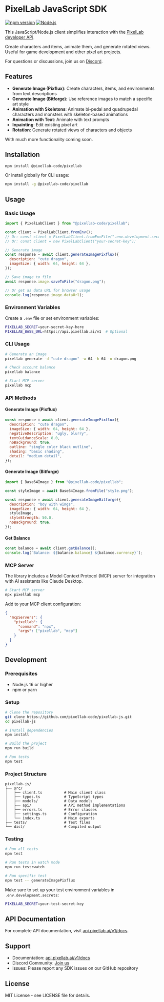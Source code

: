 # PixelLab JavaScript SDK

[![npm version](https://badge.fury.io/js/@pixellab-code%2Fpixellab.svg)](https://badge.fury.io/js/@pixellab-code%2Fpixellab)
[![Node.js](https://img.shields.io/badge/Node.js-16%2B-green.svg)](https://nodejs.org/)

This JavaScript/Node.js client simplifies interaction with the [PixelLab developer API](http://api.pixellab.ai/v1).

Create characters and items, animate them, and generate rotated views. Useful for game development and other pixel art projects.

For questions or discussions, join us on [Discord](https://discord.gg/pBeyTBF8T7).

## Features

- **Generate Image (Pixflux)**: Create characters, items, and environments from text descriptions
- **Generate Image (Bitforge)**: Use reference images to match a specific art style
- **Animation with Skeletons**: Animate bi-pedal and quadrupedal characters and monsters with skeleton-based animations
- **Animation with Text**: Animate with text prompts
- **Inpainting**: Edit existing pixel art
- **Rotation**: Generate rotated views of characters and objects

With much more functionality coming soon.

## Installation

```bash
npm install @pixellab-code/pixellab
```

Or install globally for CLI usage:

```bash
npm install -g @pixellab-code/pixellab
```

## Usage

### Basic Usage

```javascript
import { PixelLabClient } from "@pixellab-code/pixellab";

const client = PixelLabClient.fromEnv();
// Or: const client = PixelLabClient.fromEnvFile(".env.development.secrets");
// Or: const client = new PixelLabClient("your-secret-key");

// Generate image
const response = await client.generateImagePixflux({
  description: "cute dragon",
  imageSize: { width: 64, height: 64 },
});

// Save image to file
await response.image.saveToFile("dragon.png");

// Or get as data URL for browser usage
console.log(response.image.dataUrl);
```

### Environment Variables

Create a `.env` file or set environment variables:

```bash
PIXELLAB_SECRET=your-secret-key-here
PIXELLAB_BASE_URL=https://api.pixellab.ai/v1  # Optional
```

### CLI Usage

```bash
# Generate an image
pixellab generate -d "cute dragon" -w 64 -h 64 -o dragon.png

# Check account balance
pixellab balance

# Start MCP server
pixellab mcp
```

### API Methods

#### Generate Image (Pixflux)

```javascript
const response = await client.generateImagePixflux({
  description: "cute dragon",
  imageSize: { width: 64, height: 64 },
  negativeDescription: "ugly, blurry",
  textGuidanceScale: 8.0,
  noBackground: true,
  outline: "single color black outline",
  shading: "basic shading",
  detail: "medium detail",
});
```

#### Generate Image (Bitforge)

```javascript
import { Base64Image } from "@pixellab-code/pixellab";

const styleImage = await Base64Image.fromFile("style.png");

const response = await client.generateImageBitforge({
  description: "boy with wings",
  imageSize: { width: 64, height: 64 },
  styleImage,
  styleStrength: 50.0,
  noBackground: true,
});
```

#### Get Balance

```javascript
const balance = await client.getBalance();
console.log(`Balance: ${balance.balance} ${balance.currency}`);
```

### MCP Server

The library includes a Model Context Protocol (MCP) server for integration with AI assistants like Claude Desktop.

```bash
# Start MCP server
npx pixellab mcp
```

Add to your MCP client configuration:

```json
{
  "mcpServers": {
    "pixellab": {
      "command": "npx",
      "args": ["pixellab", "mcp"]
    }
  }
}
```

## Development

### Prerequisites

- Node.js 16 or higher
- npm or yarn

### Setup

```bash
# Clone the repository
git clone https://github.com/pixellab-code/pixellab-js.git
cd pixellab-js

# Install dependencies
npm install

# Build the project
npm run build

# Run tests
npm test
```

### Project Structure

```
pixellab-js/
├── src/
│   ├── client.ts          # Main client class
│   ├── types.ts           # TypeScript types
│   ├── models/            # Data models
│   ├── api/               # API method implementations
│   ├── errors.ts          # Error classes
│   ├── settings.ts        # Configuration
│   └── index.ts           # Main exports
├── tests/                 # Test files
└── dist/                  # Compiled output
```

### Testing

```bash
# Run all tests
npm test

# Run tests in watch mode
npm run test:watch

# Run specific test
npm test -- generateImagePixflux
```

Make sure to set up your test environment variables in `.env.development.secrets`:

```bash
PIXELLAB_SECRET=your-test-secret-key
```

## API Documentation

For complete API documentation, visit [api.pixellab.ai/v1/docs](https://api.pixellab.ai/v1/docs).

## Support

- Documentation: [api.pixellab.ai/v1/docs](https://api.pixellab.ai/v1/docs)
- Discord Community: [Join us](https://discord.gg/pBeyTBF8T7)
- Issues: Please report any SDK issues on our GitHub repository

## License

MIT License - see LICENSE file for details.
